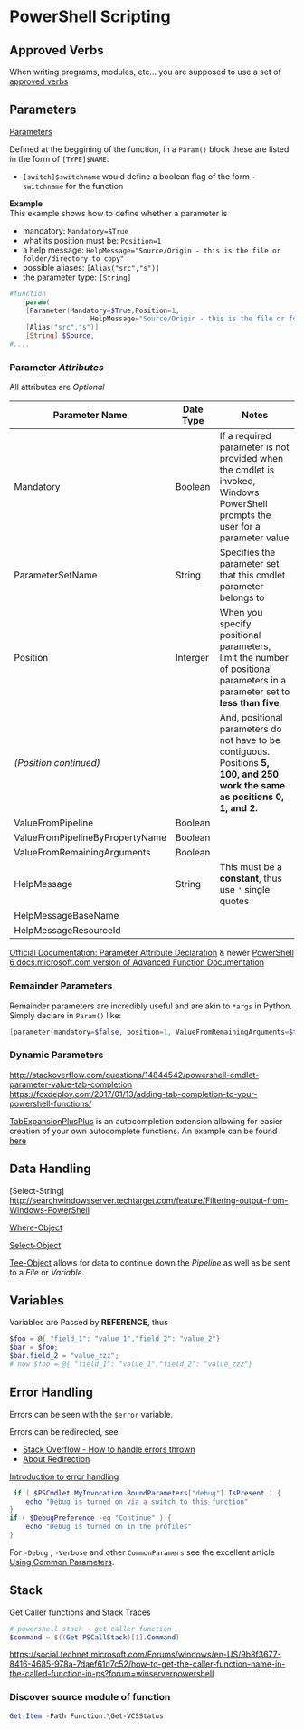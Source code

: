 # PowerShell Scripting

## Approved Verbs

When writing programs, modules, etc... you are supposed to use a set of [approved verbs]

[approved verbs]: https://docs.microsoft.com/en-us/powershell/developer/cmdlet/approved-verbs-for-windows-powershell-commands

## Parameters

[Parameters](http://ss64.com/ps/syntax-functions.html)

Defined at the beggining of the function, in a `Param()` block these are listed in the form of `[TYPE]$NAME`:   

- `[switch]$switchname` would define a boolean flag of the form `-switchname` for the function


**Example**   
This example shows how to define whether a parameter is 
- mandatory: `Mandatory=$True`
- what its position must be: `Position=1`
- a help message: `HelpMessage="Source/Origin - this is the file or folder/directory to copy"`
- possible aliases: `[Alias("src","s")]`
- the parameter type: `[String]`
```powershell
#function
	param(
	[Parameter(Mandatory=$True,Position=1,
					HelpMessage="Source/Origin - this is the file or folder/directory to copy")]
	[Alias("src","s")]
	[String] $Source,
#....
```

### Parameter _Attributes_

All attributes are _Optional_

Parameter Name                      | Date Type | Notes
---                                 | ---       | ---
Mandatory                           | Boolean   | If a required parameter is not provided when the cmdlet is invoked, Windows PowerShell prompts the user for a parameter value
ParameterSetName                    | String    | Specifies the parameter set that this cmdlet parameter belongs to
Position                            | Interger  | When you specify positional parameters, limit the number of positional parameters in a parameter set to **less than five**. 
 _(Position continued)_               |           | And, positional parameters do not have to be contiguous. Positions **5, 100, and 250 work the same as positions 0, 1, and 2.**
ValueFromPipeline                   | Boolean   | 
ValueFromPipelineByPropertyName     | Boolean   | 
ValueFromRemainingArguments         | Boolean   | 
HelpMessage                         | String    | This must be a **constant**, thus use `'` single quotes
HelpMessageBaseName                 |           |
HelpMessageResourceId               |           | 


[Official Documentation: Parameter Attribute Declaration](https://msdn.microsoft.com/en-us/library/ms714348(v=vs.85).aspx)
& newer [PowerShell 6 docs.microsoft.com version of Advanced Function Documentation](https://docs.microsoft.com/en-us/powershell/module/microsoft.powershell.core/about/about_functions_advanced_parameters?view=powershell-6)


### Remainder Parameters

Remainder parameters are incredibly useful and are akin to `*args` in Python.
Simply declare in `Param()` like:
```powershell
[parameter(mandatory=$false, position=1, ValueFromRemainingArguments=$true)]$Remaining
```


### Dynamic Parameters

<http://stackoverflow.com/questions/14844542/powershell-cmdlet-parameter-value-tab-completion>  
<https://foxdeploy.com/2017/01/13/adding-tab-completion-to-your-powershell-functions/>

[TabExpansionPlusPlus](https://github.com/lzybkr/TabExpansionPlusPlus) is an autocompletion extension allowing for easier creation of your own autocomplete functions. An example can be found [here](https://github.com/lzybkr/TabExpansionPlusPlus/blob/master/WindowsExe.ArgumentCompleters.ps1)

## Data Handling

[Select-String] http://searchwindowsserver.techtarget.com/feature/Filtering-output-from-Windows-PowerShell

[Where-Object](https://technet.microsoft.com/en-us/library/ee177028.aspx)

[Select-Object](http://ss64.com/ps/select-object.html)

[Tee-Object](https://technet.microsoft.com/en-us/library/hh849937.aspx) allows for data to continue down the _Pipeline_ as well as be sent to a _File_ or _Variable_.

## Variables

Variables are Passed by **REFERENCE**, thus

```powershell
$foo = @{ "field_1": "value_1","field_2": "value_2"}
$bar = $foo;
$bar.field_2 = "value_zzz";
# now $foo = @{ "field_1": "value_1","field_2": "value_zzz"}
```

## Error Handling

Errors can be seen with the `$error` variable.

Errors can be redirected, see 
* [Stack Overflow - How to handle errors thrown](http://stackoverflow.com/questions/17420474/how-to-capture-error-messages-thrown-by-a-command)
* [About Redirection](https://docs.microsoft.com/en-us/powershell/module/microsoft.powershell.core/about/about_redirection?view=powershell-5.1&viewFallbackFrom=powershell-Microsoft.PowerShell.Core)


[Introduction to error handling](https://blogs.msdn.microsoft.com/kebab/2013/06/09/an-introduction-to-error-handling-in-powershell/)


```powershell
 if ( $PSCmdlet.MyInvocation.BoundParameters["debug"].IsPresent ) {
    echo "Debug is turned on via a switch to this function"
}
if ( $DebugPreference -eq "Continue" ) {
    echo "Debug is turned on in the profiles"
}
```

For `-Debug` , `-Verbose` and other `CommonParamers` see the excellent article [Using Common Parameters](https://nancyhidywilson.wordpress.com/2011/11/21/powershell-using-common-parameters/).

## Stack

Get Caller functions and Stack Traces

```powershell
# powershell stack - get caller function
$command = $((Get-PSCallStack)[1].Command)
```

<https://social.technet.microsoft.com/Forums/windows/en-US/9b8f3677-8416-4685-978a-7daef61d7c52/how-to-get-the-caller-function-name-in-the-called-function-in-ps?forum=winserverpowershell>

### Discover source module of function

```powershell
Get-Item -Path Function:\Get-VCSStatus
```
